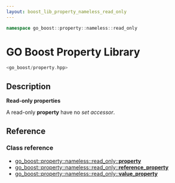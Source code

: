 ```yaml
---
layout: boost_lib_property_nameless_read_only
---
```


```c++
namespace go_boost::property::nameless::read_only
```

# GO Boost Property Library

```c++
<go_boost/property.hpp>
```

## Description

**Read-only properties**

A read-only **property** have no *set accessor*.

## Reference

### Class reference

* [go_boost\::property\::nameless\::read_only\::**property**](./class_template_read_only_property.html)
* [go_boost\::property\::nameless\::read_only\::**reference_property**](./class_template_read_only_reference_property.html)
* [go_boost\::property\::nameless\::read_only\::**value_property**](./class_template_read_only_value_property.html)
